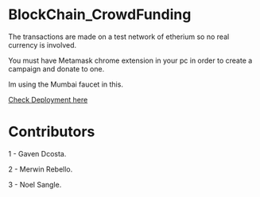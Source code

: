 # BlockChain_CrowdFunding

The transactions are made on a test network of etherium so no real currency is involved. 

You must have Metamask chrome extension in your pc in order to create a campaign and donate to one.

Im using the Mumbai faucet in this.

[Check Deployment here](https://teminiproj-blockchain-crowd-funding.vercel.app/)


# Contributors

1 - Gaven Dcosta.
 
2 - Merwin Rebello.

3 - Noel Sangle.